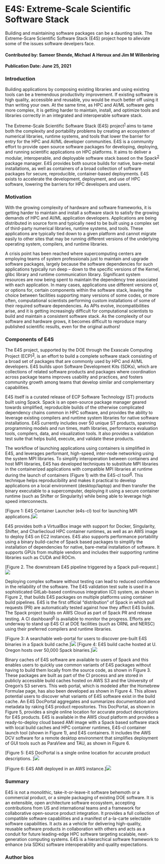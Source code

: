 # E4S: Extreme-Scale Scientific Software Stack

<!-- deck text start --> 
Building and maintaining software packages can be a daunting task. The Extreme-Scare Scientific Software Stack (E4S) project hope to alleviate some of the issues software develpers face. 
<!-- deck text end --> 

#### Contributed by: Sameer Shende, Michael A Heroux and Jim M Willenbring 
#### Publication Date: June 25, 2021

### Introduction

Building applications by composing existing libraries and using existing tools can be a tremendous productivity improvement. If existing software is high quality, accessible and reusable, you would be much better off using it than writing your own.  At the same time, as HPC and AI/ML software gets more complex, it is getting harder to maintain, install, and optimize tools and libraries correctly in an integrated and interoperable software stack.  

The Extreme-Scale Scientific Software Stack (E4S) project<sup>[1]</sup> aims to tame both the complexity and portability problems by creating an ecosystem of numerical libraries, runtime systems, and tools that lower the barrier for entry for the HPC and AI/ML developer communities. E4S is a community effort to provide open source software packages for developing, deploying, and running scientific applications on HPC platforms. It aims to deliver a modular, interoperable, and deployable software stack based on the Spack<sup>[2]</sup> package manager. E4S provides both source builds for native, bare-metal installations, as well as containers of a broad collection of software packages for secure, reproducible, container-based deployments. E4S exists to accelerate the development, deployment, and use of HPC software, lowering the barriers for HPC developers and users. 

### Motivation

With the growing complexity of hardware and software frameworks, it is getting harder to maintain and install a software stack to satisfy the growing demands of HPC and AI/ML application developers. Applications are being distributed in source form and typically need to be built using a complex set of third-party numerical libraries, runtime systems, and tools. These applications are typically tied down to a given platform and cannot migrate easily to other sites that may be running different versions of the underlying operating system, compilers, and runtime libraries.

A crisis point has been reached where supercomputing centers are employing teams of system professionals just to maintain and upgrade software packages, largely because the software dependencies for such applications typically run deep – down to the specific versions of the Kernel, glibc library and runtime communication library. Significant system resources are now being spent to maintain the dependency tree associated with each application. In many cases, applications use different versions of, or options for, certain components within the software stack, leaving the choice between facilities supporting many versions of some codes, or more often, computational scientists performing custom installations of some of their required software dependencies. As APIs evolve, incompatibilities arise, and it is getting increasingly difficult for computational scientists to build and maintain a consistent software stack. As the complexity of our software and hardware grows, it becomes difficult to reproduce many published scientific results, even for the original authors!

### Components of E4S

The E4S project, supported by the DOE through the Exascale Computing Project (ECP)<sup>[3]</sup>, is an effort to build a complete software stack consisting of a broad set of packages that are commonly used by HPC and AI/ML developers. E4S builds upon Software Development Kits (SDKs), which are collections of related software products and packages where coordination across package teams improves usability and practices, and fosters community growth among teams that develop similar and complementary capabilities.

E4S itself is a curated release of ECP Software Technology (ST) products built using Spack. Spack is an open-source package manager geared towards simplified, reproducible builds of the otherwise complicated dependency chains common in HPC software, and provides the ability to leverage existing compilers and runtime system libraries for native software installations. E4S currently includes over 50 unique ST products, spanning programming models and run times, math libraries, performance evaluation tools, compilers, data, and visualization tools. It also provides a validation test suite that helps build, execute, and validate these products.

The workflow of launching applications using containers is simplified in E4S, and leverages performant, high-speed, inter-node networking using the system MPI libraries. To simplify interoperation between containers and host MPI libraries, E4S has developed techniques to substitute MPI libraries in the containerized applications with compatible MPI libraries at runtime during the launch of containers (Figure 1) with the E4S-cl tool<sup>[4]</sup>. This technique helps reproducibility and makes it practical to develop applications on a local environment (desktop/laptop) and then transfer the binary executable to a supercomputer, deploying it using a secure container runtime (such as Shifter or Singularity) while being able to leverage high speed interconnects.

[Figure 1: E4S Container Launcher (e4s-cl) tool for launching MPI applications.]<img src='../../images/E4S-Blog-Container.png' class='page lightbox'>

E4S provides both a VirtualBox image with support for Docker, Singularity, Shifter, and Charliecloud HPC container runtimes, as well as an AWS image to deploy E4S on EC2 instances. E4S also supports performance portability using a binary build-cache of Spack based packages to simplify the installation of dependencies for native, bare-metal installation of software. It supports GPUs from multiple vendors and includes their supporting runtime libraries such as CUDA and ROCm.

[Figure 2. The downstream E4S pipeline triggered by a Spack pull-request.]<img src='../../images/E4S-Blog-Pipeline.png' class='page lightbox'>

Deploying complex software without testing can lead to reduced confidence in the reliability of the software. The E4S validation test suite is used in a sophisticated GitLab-based continuous integration (CI) system, as shown in Figure 2, that builds E4S packages on multiple platforms using container build pipelines. E4S is the first official “distribution” of Spack in which pull requests (PR) are automatically tested against how they affect E4S builds. The Spack project builds on AWS Cloud as part of Spack PR and release testing.  A CI dashboard<sup>[5]</sup> is available to monitor the progress. Efforts are underway to stand up E4S CI at DOE facilities (such as ORNL and NERSC) using their preferred compilers and runtime libraries.

[Figure 3: A searchable web-portal for users to discover pre-built E4S binaries in a Spack build cache.]<img src='../../images/E4S-Blog-Portal.png' class='page lightbox'>
[Figure 4: E4S build cache hosted at U. Oregon hosts over 50,000 Spack binaries.]<img src='../../images/E4S-Blog-Cache.png' class='page lightbox'>

Binary caches of E4S software are available to users of Spack and this enables users to quickly use common variants of E4S packages without having to build them locally from the source code, as shown in Figure 3. These packages are built as part of the CI process and are stored in publicly accessible build caches hosted on AWS S3 and the University of Oregon’s S3 servers. This web portal, which is modeled after the Homebrew Formulae page, has also been developed as shown in Figure 4. This allows potential users to discover what variants of E4S software exist in the build cache. An E4S DocPortal aggregates and summarizes documentation and metadata by raking E4S product repositories. This DocPortal, as shown in Figure 5, provides a single online location for accurate product descriptions for E4S products. E4S is available in the AWS cloud platform and provides a ready-to-deploy cloud based AMI image with a Spack based software stack with local build caches and HPC container runtimes, E4S-cl container launch tool (shown in Figure 1), and E4S containers. It includes the AWS DCV software for a remote desktop environment that simplifies deployment of GUI tools such as ParaView and TAU, as shown in Figure 6. 

[Figure 5: E4S DocPortal is a single online location for accurate product descriptions. ]<img src='../../images/E4S-Blog-DocPortal.png' class='page lightbox'>

[Figure 6: E4S AMI deployed in an AWS instance.]<img src='../../images/E4S-Blog-AMI.png' class='page lightbox'>

### Summary

E4S is not a monolithic, take-it-or-leave-it software behemoth or a commercial product, or a simple packaging of existing DOE software. It is an extensible, open architecture software ecosystem, accepting contributions from US and international teams and a framework for collaborative open-source product integration. It provides a full collection of compatible software capabilities and a manifest of a-la-carte selectable software capabilities. It acts as a vehicle for delivering high-quality, reusable software products in collaboration with others and acts as a conduit for future leading-edge HPC software targeting scalable, next-generation computing systems. E4S is a hierarchical software framework to enhance (via SDKs) software interoperability and quality expectations.

### Author bios

<!---
Publish: preview
Pinned: no
Topics: software engineering, testing, documentation, configuration and builds, release and deployment, projects and organizations
RSS update: 2021-06-25
--->

[1]: https://e4s.io 'E4S: Extreme-scale Scientific Software Stack'
[2]: https://spack.io 'Spack'
[3]: https://www.exascaleproject.org 'ECP: Exascale Computing Project'
[4]: https://github.com/e4S-Project/e4s-cl 'E4S-cl container launch tool'
[5]: https://cdash.spack.io 'Spack Dashboard'

